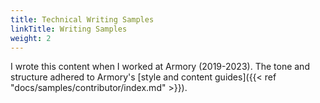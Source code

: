```yaml
---
title: Technical Writing Samples
linkTitle: Writing Samples
weight: 2
---
```


I wrote this content when I worked at Armory (2019-2023). The tone and structure adhered to Armory's [style and content guides]({{< ref "docs/samples/contributor/index.md" >}}).